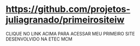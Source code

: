 # https://github.com/projetos-juliagranado/primeirositeiw
 CLIQUE NO LINK ACIMA PARA ACESSAR MEU PRIMEIRO SITE  DESENVOLVIDO NA ETEC MCM
